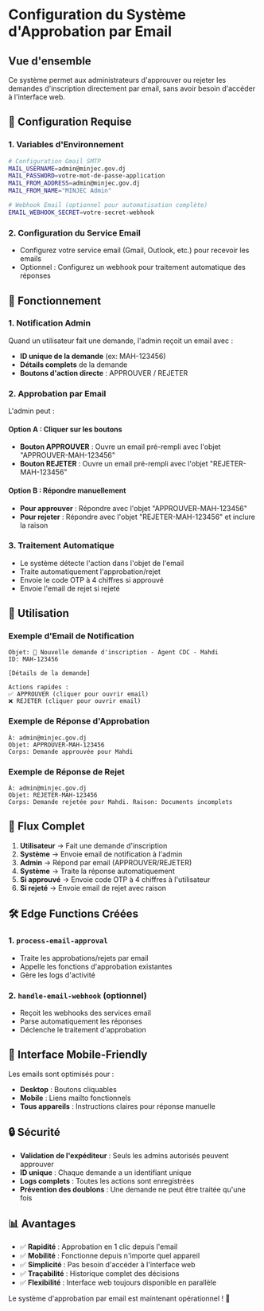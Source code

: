 # Configuration du Système d'Approbation par Email

## Vue d'ensemble

Ce système permet aux administrateurs d'approuver ou rejeter les demandes d'inscription directement par email, sans avoir besoin d'accéder à l'interface web.

## 🔧 Configuration Requise

### 1. Variables d'Environnement
```bash
# Configuration Gmail SMTP
MAIL_USERNAME=admin@minjec.gov.dj
MAIL_PASSWORD=votre-mot-de-passe-application
MAIL_FROM_ADDRESS=admin@minjec.gov.dj
MAIL_FROM_NAME="MINJEC Admin"

# Webhook Email (optionnel pour automatisation complète)
EMAIL_WEBHOOK_SECRET=votre-secret-webhook
```

### 2. Configuration du Service Email
- Configurez votre service email (Gmail, Outlook, etc.) pour recevoir les emails
- Optionnel : Configurez un webhook pour traitement automatique des réponses

## 📧 Fonctionnement

### 1. Notification Admin
Quand un utilisateur fait une demande, l'admin reçoit un email avec :
- **ID unique de la demande** (ex: MAH-123456)
- **Détails complets** de la demande
- **Boutons d'action directe** : APPROUVER / REJETER

### 2. Approbation par Email
L'admin peut :

#### Option A : Cliquer sur les boutons
- **Bouton APPROUVER** : Ouvre un email pré-rempli avec l'objet "APPROUVER-MAH-123456"
- **Bouton REJETER** : Ouvre un email pré-rempli avec l'objet "REJETER-MAH-123456"

#### Option B : Répondre manuellement
- **Pour approuver** : Répondre avec l'objet "APPROUVER-MAH-123456"
- **Pour rejeter** : Répondre avec l'objet "REJETER-MAH-123456" et inclure la raison

### 3. Traitement Automatique
- Le système détecte l'action dans l'objet de l'email
- Traite automatiquement l'approbation/rejet
- Envoie le code OTP à 4 chiffres si approuvé
- Envoie l'email de rejet si rejeté

## 🚀 Utilisation

### Exemple d'Email de Notification
```
Objet: 🔔 Nouvelle demande d'inscription - Agent CDC - Mahdi
ID: MAH-123456

[Détails de la demande]

Actions rapides :
✅ APPROUVER (cliquer pour ouvrir email)
❌ REJETER (cliquer pour ouvrir email)
```

### Exemple de Réponse d'Approbation
```
À: admin@minjec.gov.dj
Objet: APPROUVER-MAH-123456
Corps: Demande approuvée pour Mahdi
```

### Exemple de Réponse de Rejet
```
À: admin@minjec.gov.dj
Objet: REJETER-MAH-123456
Corps: Demande rejetée pour Mahdi. Raison: Documents incomplets
```

## 🔄 Flux Complet

1. **Utilisateur** → Fait une demande d'inscription
2. **Système** → Envoie email de notification à l'admin
3. **Admin** → Répond par email (APPROUVER/REJETER)
4. **Système** → Traite la réponse automatiquement
5. **Si approuvé** → Envoie code OTP à 4 chiffres à l'utilisateur
6. **Si rejeté** → Envoie email de rejet avec raison

## 🛠️ Edge Functions Créées

### 1. `process-email-approval`
- Traite les approbations/rejets par email
- Appelle les fonctions d'approbation existantes
- Gère les logs d'activité

### 2. `handle-email-webhook` (optionnel)
- Reçoit les webhooks des services email
- Parse automatiquement les réponses
- Déclenche le traitement d'approbation

## 📱 Interface Mobile-Friendly

Les emails sont optimisés pour :
- **Desktop** : Boutons cliquables
- **Mobile** : Liens mailto fonctionnels
- **Tous appareils** : Instructions claires pour réponse manuelle

## 🔒 Sécurité

- **Validation de l'expéditeur** : Seuls les admins autorisés peuvent approuver
- **ID unique** : Chaque demande a un identifiant unique
- **Logs complets** : Toutes les actions sont enregistrées
- **Prévention des doublons** : Une demande ne peut être traitée qu'une fois

## 📊 Avantages

- ✅ **Rapidité** : Approbation en 1 clic depuis l'email
- ✅ **Mobilité** : Fonctionne depuis n'importe quel appareil
- ✅ **Simplicité** : Pas besoin d'accéder à l'interface web
- ✅ **Traçabilité** : Historique complet des décisions
- ✅ **Flexibilité** : Interface web toujours disponible en parallèle

Le système d'approbation par email est maintenant opérationnel ! 🎉